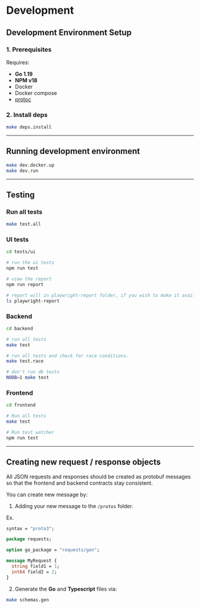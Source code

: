 # Development

## Development Environment Setup

### 1. Prerequisites

Requires:

- **Go 1.19**
- **NPM v18**
- Docker
- Docker compose
- [protoc](https://grpc.io/docs/protoc-installation/)

### 2. Install deps

```bash
make deps.install
```

---

## Running development environment

```bash
make dev.docker.up
make dev.run
```
---

## Testing

### Run all tests

```bash
make test.all
```

### UI tests

```bash
cd tests/ui

# run the ui tests
npm run test

# view the report
npm run report

# report will in playwright-report folder, if you wish to make it available elsewhere
ls playwright-report
```

### Backend

```bash
cd backend

# run all tests
make test

# run all tests and check for race conditions.
make test.race

# don't run db tests
NODB=1 make test
```

### Frontend

```bash
cd frontend

# Run all tests
make test

# Run test watcher
npm run test
```

---

## Creating new request / response objects

All JSON requests and responses should be created as protobuf messages so that the frontend and backend contracts stay
consistent.

You can create new message by:

1. Adding your new message to the `/protos` folder.

Ex.

```protobuf
syntax = "proto3";

package requests;

option go_package = "requests/gen";

message MyRequest {
  string field1 = 1;
  int64 field2 = 2;
}
```

2. Generate the **Go** and **Typescript** files via:

```bash
make schemas.gen
```